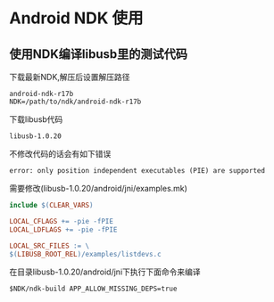 # Android NDK 使用

## 使用NDK编译libusb里的测试代码

下载最新NDK,解压后设置解压路径

	android-ndk-r17b
	NDK=/path/to/ndk/android-ndk-r17b

下载libusb代码

	libusb-1.0.20

不修改代码的话会有如下错误

	error: only position independent executables (PIE) are supported

需要修改(libusb-1.0.20/android/jni/examples.mk)

```Makefile
include $(CLEAR_VARS)

LOCAL_CFLAGS += -pie -fPIE
LOCAL_LDFLAGS += -pie -fPIE

LOCAL_SRC_FILES := \
$(LIBUSB_ROOT_REL)/examples/listdevs.c
```

在目录libusb-1.0.20/android/jni下执行下面命令来编译

	$NDK/ndk-build APP_ALLOW_MISSING_DEPS=true
